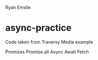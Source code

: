 Ryan Emslie

# async-practice

Code taken from Traversy Media example

Promises
Promise.all
Async Await
Fetch
